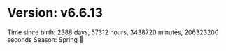 # Version: v6.6.13
Time since birth: 2388 days, 57312 hours, 3438720 minutes, 206323200 seconds
Season: Spring 🌸

